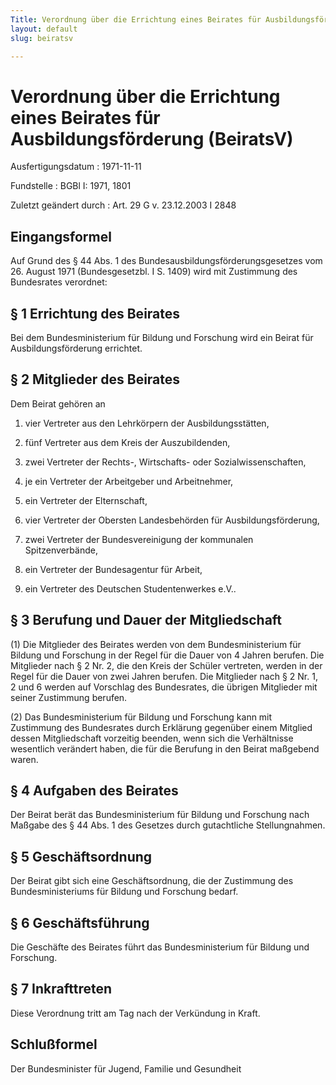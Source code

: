```yaml
---
Title: Verordnung über die Errichtung eines Beirates für Ausbildungsförderung
layout: default
slug: beiratsv

---
```


# Verordnung über die Errichtung eines Beirates für Ausbildungsförderung (BeiratsV)

Ausfertigungsdatum
:   1971-11-11

Fundstelle
:   BGBl I: 1971, 1801

Zuletzt geändert durch
:   Art. 29 G v. 23.12.2003 I 2848


## Eingangsformel

Auf Grund des § 44 Abs. 1 des Bundesausbildungsförderungsgesetzes vom
26\. August 1971 (Bundesgesetzbl. I S. 1409) wird mit Zustimmung des
Bundesrates verordnet:


## § 1 Errichtung des Beirates

Bei dem Bundesministerium für Bildung und Forschung wird ein Beirat
für Ausbildungsförderung errichtet.


## § 2 Mitglieder des Beirates

Dem Beirat gehören an

1.  vier Vertreter aus den Lehrkörpern der Ausbildungsstätten,


2.  fünf Vertreter aus dem Kreis der Auszubildenden,


3.  zwei Vertreter der Rechts-, Wirtschafts- oder Sozialwissenschaften,


4.  je ein Vertreter der Arbeitgeber und Arbeitnehmer,


5.  ein Vertreter der Elternschaft,


6.  vier Vertreter der Obersten Landesbehörden für Ausbildungsförderung,


7.  zwei Vertreter der Bundesvereinigung der kommunalen Spitzenverbände,


8.  ein Vertreter der Bundesagentur für Arbeit,


9.  ein Vertreter des Deutschen Studentenwerkes e.V..





## § 3 Berufung und Dauer der Mitgliedschaft

(1) Die Mitglieder des Beirates werden von dem Bundesministerium für
Bildung und Forschung in der Regel für die Dauer von 4 Jahren berufen.
Die Mitglieder nach § 2 Nr. 2, die den Kreis der Schüler vertreten,
werden in der Regel für die Dauer von zwei Jahren berufen. Die
Mitglieder nach § 2 Nr. 1, 2 und 6 werden auf Vorschlag des
Bundesrates, die übrigen Mitglieder mit seiner Zustimmung berufen.

(2) Das Bundesministerium für Bildung und Forschung kann mit
Zustimmung des Bundesrates durch Erklärung gegenüber einem Mitglied
dessen Mitgliedschaft vorzeitig beenden, wenn sich die Verhältnisse
wesentlich verändert haben, die für die Berufung in den Beirat
maßgebend waren.


## § 4 Aufgaben des Beirates

Der Beirat berät das Bundesministerium für Bildung und Forschung nach
Maßgabe des § 44 Abs. 1 des Gesetzes durch gutachtliche
Stellungnahmen.


## § 5 Geschäftsordnung

Der Beirat gibt sich eine Geschäftsordnung, die der Zustimmung des
Bundesministeriums für Bildung und Forschung bedarf.


## § 6 Geschäftsführung

Die Geschäfte des Beirates führt das Bundesministerium für Bildung und
Forschung.


## § 7 Inkrafttreten

Diese Verordnung tritt am Tag nach der Verkündung in Kraft.


## Schlußformel

Der Bundesminister für Jugend, Familie und Gesundheit

